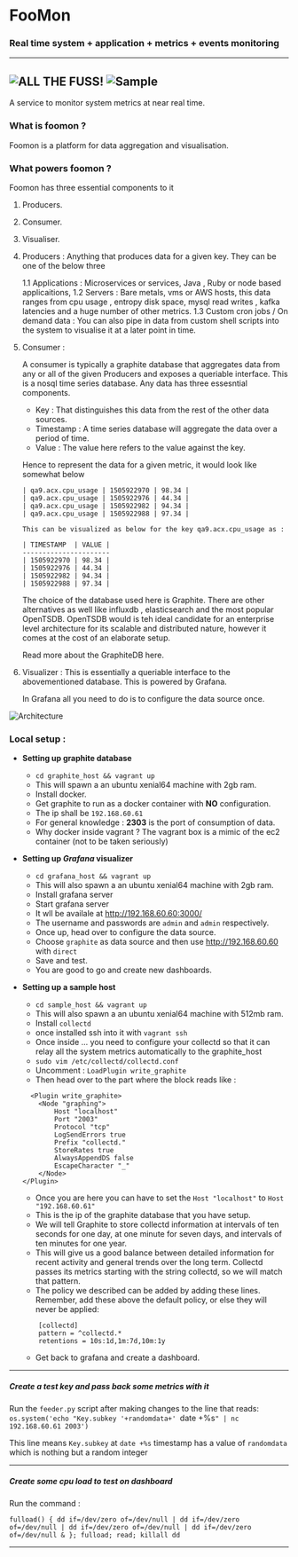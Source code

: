 # FooMon
### Real time system + application + metrics + events monitoring
---
![ALL THE FUSS!](https://i.imgur.com/NVHRFu4.png)
![Sample](https://i.imgur.com/uHRPmBi.png)
---
A service to monitor system metrics at near real time.

### What is foomon ?
Foomon is a platform for data aggregation and visualisation.

### What powers foomon ?

Foomon has three essential components to it
1.  Producers.
2.  Consumer.
3.  Visualiser.


1.  Producers : 
    Anything that produces data for a given key. They can be one of the below three

    1.1 Applications : Microservices or services, Java , Ruby or node based applicaitions, 
    1.2 Servers :  Bare metals, vms or AWS hosts, this data ranges from cpu usage , entropy disk space, mysql read writes , kafka latencies and a huge number of other metrics.
    1.3 Custom cron jobs / On demand data : You can also pipe in data from custom shell scripts into the system to visualise it at a later point in time.

2.  Consumer : 

    A consumer is typically a graphite database that aggregates data from any or all of the given Producers and exposes a queriable interface.
    This is a nosql time series database. Any data has three essesntial components.

    - Key : That distinguishes this data from the rest of the other data sources.
    - Timestamp : A time series database will aggregate the data over a period of time.
    - Value : The value here refers to the value against the key.

    Hence to represent the data for a given metric, it would look like somewhat below

    ```
    | qa9.acx.cpu_usage | 1505922970 | 98.34 |
    | qa9.acx.cpu_usage | 1505922976 | 44.34 |
    | qa9.acx.cpu_usage | 1505922982 | 94.34 |
    | qa9.acx.cpu_usage | 1505922988 | 97.34 |

    This can be visualized as below for the key qa9.acx.cpu_usage as : 

    | TIMESTAMP  | VALUE |
    ----------------------
    | 1505922970 | 98.34 |
    | 1505922976 | 44.34 |
    | 1505922982 | 94.34 |
    | 1505922988 | 97.34 |
    ```
    
    The choice of the database used here is Graphite. There are other alternatives as well like influxdb , elasticsearch and the most popular OpenTSDB.
    OpenTSDB would is teh ideal candidate for an enterprise level architecture for its scalable and distributed nature, however it comes at the cost of an elaborate setup.

    Read more about the GraphiteDB here.

3.  Visualizer : 
    This is essentially a queriable interface to the abovementioned database.
    This is powered by Grafana.

    In Grafana all you need to do is to configure the data source once.

![Architecture](https://i.imgur.com/ZeQGC3U.png)

### Local setup :

- **Setting up graphite database**
  - `cd graphite_host && vagrant up`
  - This will spawn a an ubuntu xenial64 machine with 2gb ram.
  - Install docker.
  - Get graphite to run as a docker container with **NO** configuration.
  - The ip shall be `192.168.60.61`
  - For general knowledge : **2303** is the port of consumption of data.
  - Why docker inside vagrant ?  The vagrant box is a mimic of the ec2 container (not to be taken seriously)


- **Setting up _Grafana_ visualizer**
  - `cd grafana_host && vagrant up`
  - This will also spawn a an ubuntu xenial64 machine with 2gb ram.
  - Install grafana server
  - Start grafana server
  - It wll be availale at http://192.168.60.60:3000/
  - The username and passwords are `admin` and `admin` respectively.
  - Once up, head over to configure the data source.
  - Choose `graphite` as data source and then use http://192.168.60.60 with `direct`
  - Save and test.
  - You are good to go and create new dashboards.


- **Setting up a sample host**
  - `cd sample_host && vagrant up`
  - This will also spawn a an ubuntu xenial64 machine with 512mb ram.
  - Install `collectd`
  - once installed ssh into it with `vagrant ssh`
  - Once inside ... you need to configure your collectd so that it can relay all the system metrics automatically to the graphite_host
  - `sudo vim /etc/collectd/collectd.conf`
  - Uncomment : `LoadPlugin write_graphite`
  - Then head over to the part where the block reads like :
  ```
    <Plugin write_graphite>
      <Node "graphing">
          Host "localhost"
          Port "2003"
          Protocol "tcp"
          LogSendErrors true
          Prefix "collectd."
          StoreRates true
          AlwaysAppendDS false
          EscapeCharacter "_"
      </Node>
  </Plugin>
  ```
  
  - Once you are here you can have to set the `Host "localhost"` to `Host "192.168.60.61"`
  - This is the ip of the graphite database that you have setup.
  - We will tell Graphite to store collectd information at intervals of ten seconds for one day, at one minute for seven days, and intervals of ten minutes for one year.
  - This will give us a good balance between detailed information for recent activity and general trends over the long term. Collectd passes its metrics starting with the string collectd, so we will match that pattern.
  - The policy we described can be added by adding these lines. Remember, add these above the default policy, or else they will never be applied:
  
  ```
      [collectd]
      pattern = ^collectd.*
      retentions = 10s:1d,1m:7d,10m:1y
  ```
  
  - Get back to grafana and create a dashboard.

---

##### Create a test key and pass back some metrics with it

Run the `feeder.py` script after making changes to the line that reads:
`os.system('echo "Key.subkey '+randomdata+' `date +%s`" | nc 192.168.60.61 2003')`

This line means `Key.subkey` at `date +%s` timestamp has a value of `randomdata`
which is nothing but a random integer

---

##### Create some cpu load to test on dashboard

Run the command :

`fulload() { dd if=/dev/zero of=/dev/null | dd if=/dev/zero of=/dev/null | dd if=/dev/zero of=/dev/null | dd if=/dev/zero of=/dev/null & }; fulload; read; killall dd`

---
